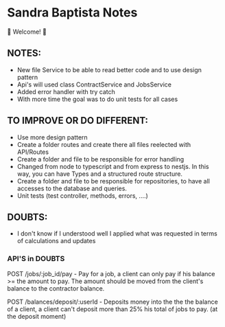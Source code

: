 # Sandra Baptista Notes


💫 Welcome! 🎉

## NOTES:

 - New file Service to be able to read better code and to use design pattern
 - Api's will used class ContractService and JobsService
 - Added error handler with try catch
 - With more time the goal was to do unit tests for all cases 


## TO IMPROVE OR DO DIFFERENT:
 - Use more design pattern
 - Create a folder routes and create there all files reelected with API/Routes
 - Create a folder and file to be responsible for error handling
 - Changed from node to typescript and from express to nestjs. In this way, you can have Types and a structured route structure.
 - Create a folder and file to be responsible for repositories, to have all accesses to the database and queries.
 - Unit tests (test controller, methods, errors, ....)

## DOUBTS:
 - I don't know if I understood well I applied what was requested in terms of calculations and updates 
  


 ### API'S in DOUBTS

POST /jobs/:job_id/pay - Pay for a job, a client can only pay if his balance >= the amount to pay. The amount should be moved from the client's balance to the contractor balance.

POST /balances/deposit/:userId - Deposits money into the the the balance of a client, a client can't deposit more than 25% his total of jobs to pay. (at the deposit moment)


